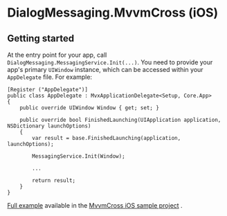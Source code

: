 # DialogMessaging.MvvmCross (iOS)

## Getting started

At the entry point for your app, call `DialogMessaging.MessagingService.Init(...)`. You need to provide your app's
primary `UIWindow` instance, which can be accessed within your `AppDelegate` file. For example:

```
[Register ("AppDelegate")]
public class AppDelegate : MvxApplicationDelegate<Setup, Core.App>
{
    public override UIWindow Window { get; set; }

    public override bool FinishedLaunching(UIApplication application, NSDictionary launchOptions)
    {
        var result = base.FinishedLaunching(application, launchOptions);

        MessagingService.Init(Window);
        
        ...
        
        return result;
    }
}
```

[Full example](https://github.com/lewisbennett/dialog-messaging/blob/release-1.0.0/samples/Sample.MvvmCross.iOS/AppDelegate.cs)
available in
the [MvvmCross iOS sample project](https://github.com/lewisbennett/dialog-messaging/tree/release-1.0.0/samples/Sample.MvvmCross.iOS)
.
